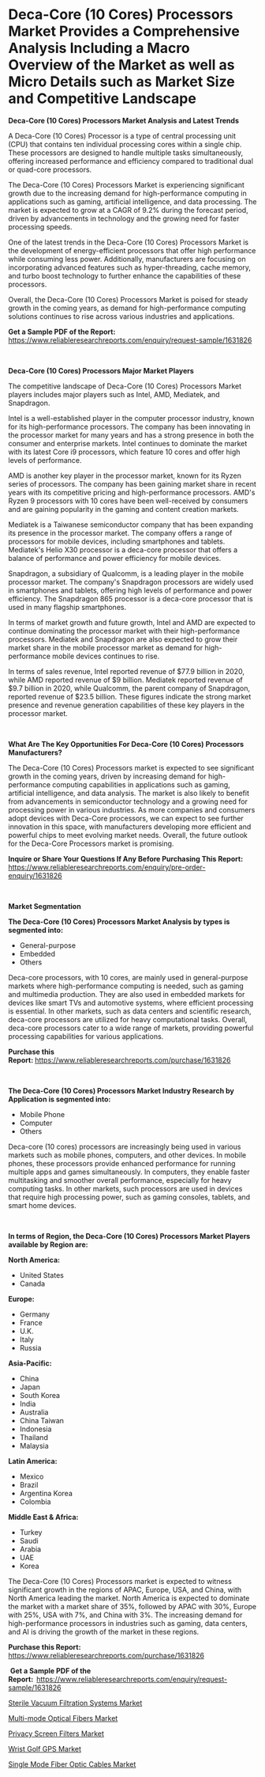 <p><h1>Deca-Core (10 Cores) Processors Market Provides a Comprehensive Analysis Including a Macro Overview of the Market as well as Micro Details such as Market Size and Competitive Landscape</h1></p><p><strong>Deca-Core (10 Cores) Processors Market Analysis and Latest Trends</strong></p>
<p><p>A Deca-Core (10 Cores) Processor is a type of central processing unit (CPU) that contains ten individual processing cores within a single chip. These processors are designed to handle multiple tasks simultaneously, offering increased performance and efficiency compared to traditional dual or quad-core processors.</p><p>The Deca-Core (10 Cores) Processors Market is experiencing significant growth due to the increasing demand for high-performance computing in applications such as gaming, artificial intelligence, and data processing. The market is expected to grow at a CAGR of 9.2% during the forecast period, driven by advancements in technology and the growing need for faster processing speeds.</p><p>One of the latest trends in the Deca-Core (10 Cores) Processors Market is the development of energy-efficient processors that offer high performance while consuming less power. Additionally, manufacturers are focusing on incorporating advanced features such as hyper-threading, cache memory, and turbo boost technology to further enhance the capabilities of these processors.</p><p>Overall, the Deca-Core (10 Cores) Processors Market is poised for steady growth in the coming years, as demand for high-performance computing solutions continues to rise across various industries and applications.</p></p>
<p><strong>Get a Sample PDF of the Report:&nbsp;</strong> <a href="https://www.reliableresearchreports.com/enquiry/request-sample/1631826">https://www.reliableresearchreports.com/enquiry/request-sample/1631826</a></p>
<p>&nbsp;</p>
<p><strong>Deca-Core (10 Cores) Processors Major Market Players</strong></p>
<p><p>The competitive landscape of Deca-Core (10 Cores) Processors Market players includes major players such as Intel, AMD, Mediatek, and Snapdragon. </p><p>Intel is a well-established player in the computer processor industry, known for its high-performance processors. The company has been innovating in the processor market for many years and has a strong presence in both the consumer and enterprise markets. Intel continues to dominate the market with its latest Core i9 processors, which feature 10 cores and offer high levels of performance.</p><p>AMD is another key player in the processor market, known for its Ryzen series of processors. The company has been gaining market share in recent years with its competitive pricing and high-performance processors. AMD's Ryzen 9 processors with 10 cores have been well-received by consumers and are gaining popularity in the gaming and content creation markets.</p><p>Mediatek is a Taiwanese semiconductor company that has been expanding its presence in the processor market. The company offers a range of processors for mobile devices, including smartphones and tablets. Mediatek's Helio X30 processor is a deca-core processor that offers a balance of performance and power efficiency for mobile devices.</p><p>Snapdragon, a subsidiary of Qualcomm, is a leading player in the mobile processor market. The company's Snapdragon processors are widely used in smartphones and tablets, offering high levels of performance and power efficiency. The Snapdragon 865 processor is a deca-core processor that is used in many flagship smartphones.</p><p>In terms of market growth and future growth, Intel and AMD are expected to continue dominating the processor market with their high-performance processors. Mediatek and Snapdragon are also expected to grow their market share in the mobile processor market as demand for high-performance mobile devices continues to rise.</p><p>In terms of sales revenue, Intel reported revenue of $77.9 billion in 2020, while AMD reported revenue of $9 billion. Mediatek reported revenue of $9.7 billion in 2020, while Qualcomm, the parent company of Snapdragon, reported revenue of $23.5 billion. These figures indicate the strong market presence and revenue generation capabilities of these key players in the processor market.</p></p>
<p>&nbsp;</p>
<p><strong>What Are The Key Opportunities For Deca-Core (10 Cores) Processors Manufacturers?</strong></p>
<p><p>The Deca-Core (10 Cores) Processors market is expected to see significant growth in the coming years, driven by increasing demand for high-performance computing capabilities in applications such as gaming, artificial intelligence, and data analysis. The market is also likely to benefit from advancements in semiconductor technology and a growing need for processing power in various industries. As more companies and consumers adopt devices with Deca-Core processors, we can expect to see further innovation in this space, with manufacturers developing more efficient and powerful chips to meet evolving market needs. Overall, the future outlook for the Deca-Core Processors market is promising.</p></p>
<p><strong>Inquire or Share Your Questions If Any Before Purchasing This Report:</strong> <a href="https://www.reliableresearchreports.com/enquiry/pre-order-enquiry/1631826">https://www.reliableresearchreports.com/enquiry/pre-order-enquiry/1631826</a></p>
<p>&nbsp;</p>
<p><strong>Market Segmentation</strong></p>
<p><strong>The Deca-Core (10 Cores) Processors Market Analysis by types is segmented into:</strong></p>
<p><ul><li>General-purpose</li><li>Embedded</li><li>Others</li></ul></p>
<p><p>Deca-core processors, with 10 cores, are mainly used in general-purpose markets where high-performance computing is needed, such as gaming and multimedia production. They are also used in embedded markets for devices like smart TVs and automotive systems, where efficient processing is essential. In other markets, such as data centers and scientific research, deca-core processors are utilized for heavy computational tasks. Overall, deca-core processors cater to a wide range of markets, providing powerful processing capabilities for various applications.</p></p>
<p><strong>Purchase this Report:&nbsp;</strong><a href="https://www.reliableresearchreports.com/purchase/1631826">https://www.reliableresearchreports.com/purchase/1631826</a></p>
<p>&nbsp;</p>
<p><strong>The Deca-Core (10 Cores) Processors Market Industry Research by Application is segmented into:</strong></p>
<p><ul><li>Mobile Phone</li><li>Computer</li><li>Others</li></ul></p>
<p><p>Deca-core (10 cores) processors are increasingly being used in various markets such as mobile phones, computers, and other devices. In mobile phones, these processors provide enhanced performance for running multiple apps and games simultaneously. In computers, they enable faster multitasking and smoother overall performance, especially for heavy computing tasks. In other markets, such processors are used in devices that require high processing power, such as gaming consoles, tablets, and smart home devices.</p></p>
<p>&nbsp;</p>
<p><strong>In terms of Region, the Deca-Core (10 Cores) Processors Market Players available by Region are:</strong></p>
<p>
    <p> <strong> North America: </strong>
        <ul>
            <li>United States</li>
            <li>Canada</li>
        </ul>
        </p> 
    <p> <strong> Europe: </strong>
        <ul>
            <li>Germany</li>
            <li>France</li>
            <li>U.K.</li>
            <li>Italy</li>
            <li>Russia</li>
        </ul>
        </p> 
    <p> <strong> Asia-Pacific: </strong>
        <ul>
            <li>China</li>
            <li>Japan</li>
            <li>South Korea</li>
            <li>India</li>
            <li>Australia</li>
            <li>China Taiwan</li>
            <li>Indonesia</li>
            <li>Thailand</li>
            <li>Malaysia</li>
        </ul>
        </p> 
    <p> <strong> Latin America: </strong>
        <ul>
            <li>Mexico</li>
            <li>Brazil</li>
            <li>Argentina Korea</li>
            <li>Colombia</li>
        </ul>
        </p> 
    <p> <strong> Middle East & Africa: </strong>
        <ul>
            <li>Turkey</li>
            <li>Saudi</li>
            <li>Arabia</li>
            <li>UAE</li>
            <li>Korea</li>
        </ul>
    </p>
    </p>
<p><p>The Deca-Core (10 Cores) Processors market is expected to witness significant growth in the regions of APAC, Europe, USA, and China, with North America leading the market. North America is expected to dominate the market with a market share of 35%, followed by APAC with 30%, Europe with 25%, USA with 7%, and China with 3%. The increasing demand for high-performance processors in industries such as gaming, data centers, and AI is driving the growth of the market in these regions.</p></p>
<p><strong>Purchase this Report: </strong><a href="https://www.reliableresearchreports.com/purchase/1631826">https://www.reliableresearchreports.com/purchase/1631826</a></p>
<p>&nbsp;<strong>Get a Sample PDF of the Report:&nbsp;&nbsp;</strong><a href="https://www.reliableresearchreports.com/enquiry/request-sample/1631826">https://www.reliableresearchreports.com/enquiry/request-sample/1631826</a></p>
<p><strong></strong></p>
<p><p><a href="https://changeable-paste-463.notion.site/Sterile-Vacuum-Filtration-Systems-Market-Provides-Detailed-Segmentation-of-this-Market-based-on-Type-4efd7fd5d6cb4123bf20c7b83fb9fc56">Sterile Vacuum Filtration Systems Market</a></p><p><a href="https://florentine-yuzu-f42.notion.site/Global-Multi-mode-Optical-Fibers-Market-by-Types-Applications-and-Major-Players-with-Regional-Gro-36ad49b07c294cd7927521636fbf0ee3">Multi-mode Optical Fibers Market</a></p><p><a href="https://view.publitas.com/reportprime-1/privacy-screen-filters-market-research-report-forecasted-for-period-from-2024-2031-by-market-type-market-application-and-region/">Privacy Screen Filters Market</a></p><p><a href="https://view.publitas.com/reportprime-1/wrist-golf-gps-market-centers-on-aspects-such-as-market-growth-market-share-market-opportunity-and-projected-forecasts-spanning-from-2024-to-2031/">Wrist Golf GPS Market</a></p><p><a href="https://fuschia-pecorino-a6d.notion.site/Single-Mode-Fiber-Optic-Cables-Market-Analysis-and-Market-Size-Global-Industry-Overview-Market-Seg-3462e944349c414894a4cdca918c1b30">Single Mode Fiber Optic Cables Market</a></p></p>